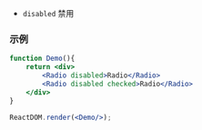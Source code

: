 - `disabled` 禁用

### 示例

<!--start-code-->

```jsx
function Demo(){
    return <div>
        <Radio disabled>Radio</Radio>
        <Radio disabled checked>Radio</Radio>
    </div>
}

ReactDOM.render(<Demo/>);
```

<!--end-code-->
